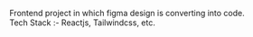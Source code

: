 Frontend project in which figma design is converting into code. <br>
Tech Stack :- Reactjs, Tailwindcss, etc.

